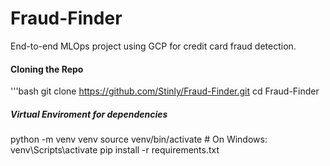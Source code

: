 # Fraud-Finder
End-to-end MLOps project using GCP for credit card fraud detection.

#### Cloning the Repo
'''bash
git clone https://github.com/Stinly/Fraud-Finder.git
cd Fraud-Finder


##### Virtual Enviroment for dependencies
python -m venv venv
source venv/bin/activate  # On Windows: venv\Scripts\activate
pip install -r requirements.txt
